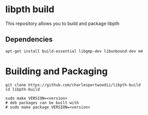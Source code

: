 # libpth build

This repository allows you to build and package libpth

## Dependencies

```
apt-get install build-essential libgmp-dev libunbound-dev m4
```

# Building and Packaging
```
git clone https://github.com/charlesportwoodii/libpth-build
cd libpth-build

sudo make VERSION=<version>
# deb packages can be built with
# sudo make package VERSION=<version>
```

